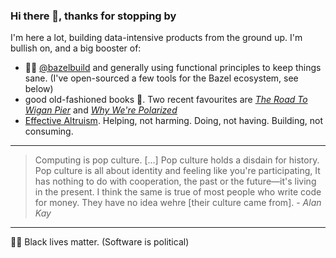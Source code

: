 

 
### Hi there 👋, thanks for stopping by

I'm here a lot, building data-intensive products from the ground up. 
I'm bullish on, and a big booster of:

* 🌿💚 [@bazelbuild](https://github.com/bazelbuild/) and generally using functional principles to keep things sane. (I've open-sourced a few tools for the Bazel ecosystem, see below)
* good old-fashioned books 📖. Two recent favourites are [_The Road To Wigan Pier_](https://www.goodreads.com/book/show/30553.The_Road_to_Wigan_Pier) and [_Why We're Polarized_](https://www.goodreads.com/book/show/49930783-why-we-re-polarized)
* [Effective Altruism](https://www.stitcher.com/podcast/vox/the-ezra-klein-show/e/65717914). Helping, not harming. Doing, not having. Building, not consuming.

---

> Computing is pop culture. [...] Pop culture holds a disdain for history. Pop culture is all about identity and feeling like you're participating, It has nothing to do with cooperation, the past or the future—it's living in the present. I think the same is true of most people who write code for money. They have no idea wehre [their culture came from]. - _Alan Kay_

-----

✊🏾 Black lives matter. (Software is political)
